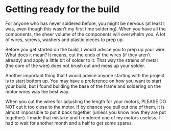 # Getting ready for the build

For anyone who has never soldered before, you might be nervous (at least I was, even though this wasn't my first time soldering). When you have all the components, the sheer volume of the components will overwhelm you. A lot of wires, screws, washers and plastic pieces to prep up.

Before you get started on the build, I would advice you to prep up your wire. What does it mean? It means, cut the ends of the wires (if they aren't already) and apply a little bit of solder to it. That way the strains of metal (the core of the wire) does not brush out and mess up your solder.

Another important thing that I would advice anyone starting with the project is to start bottom up. You may have a preference on how you want to start your build, but I found building the base of the frame and soldering on the motor wires was the best way.

When you cut the wires for adjusting the length for your motors, PLEASE DO NOT cut it too close to the motor. If by chance you pull out one of them, it is almost impossible to put it back together (unless you know how they are put together). I made that mistake and I rendered one of my motors useless. I had to wait for another month and a half to get some spares.

